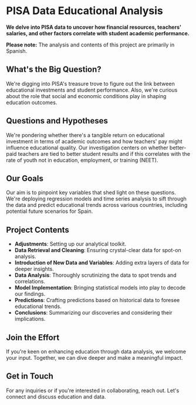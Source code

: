 # PISA Data Educational Analysis

**We delve into PISA data to uncover how financial resources, teachers' salaries, and other factors correlate with student academic performance.**

**Please note:** The analysis and contents of this project are primarily in Spanish.

## What's the Big Question?

We're digging into PISA's treasure trove to figure out the link between educational investments and student performance. Also, we're curious about the role that social and economic conditions play in shaping education outcomes.

## Questions and Hypotheses

We're pondering whether there's a tangible return on educational investment in terms of academic outcomes and how teachers' pay might influence educational quality. Our investigation centers on whether better-paid teachers are tied to better student results and if this correlates with the rate of youth not in education, employment, or training (NEET).

## Our Goals

Our aim is to pinpoint key variables that shed light on these questions. We're deploying regression models and time series analysis to sift through the data and predict educational trends across various countries, including potential future scenarios for Spain.

## Project Contents

- **Adjustments**: Setting up our analytical toolkit.
- **Data Retrieval and Cleaning**: Ensuring crystal-clear data for spot-on analysis.
- **Introduction of New Data and Variables**: Adding extra layers of data for deeper insights.
- **Data Analysis**: Thoroughly scrutinizing the data to spot trends and correlations.
- **Model Implementation**: Bringing statistical models into play to decode our findings.
- **Predictions**: Crafting predictions based on historical data to foresee educational trends.
- **Conclusions**: Summarizing our discoveries and considering their implications.

## Join the Effort

If you're keen on enhancing education through data analysis, we welcome your input. Together, we can dive deeper and make a meaningful impact.

## Get in Touch

For any inquiries or if you're interested in collaborating, reach out. Let's connect and discuss education and data.
